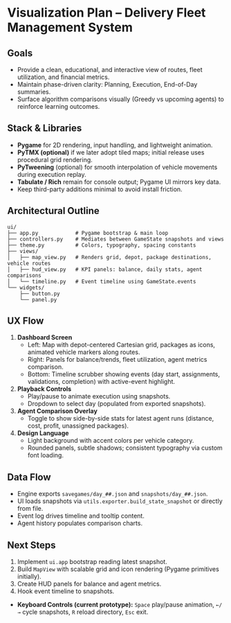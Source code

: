 # Visualization Plan – Delivery Fleet Management System

## Goals
- Provide a clean, educational, and interactive view of routes, fleet utilization, and financial metrics.
- Maintain phase-driven clarity: Planning, Execution, End-of-Day summaries.
- Surface algorithm comparisons visually (Greedy vs upcoming agents) to reinforce learning outcomes.

## Stack & Libraries
- **Pygame** for 2D rendering, input handling, and lightweight animation.
- **PyTMX (optional)** if we later adopt tiled maps; initial release uses procedural grid rendering.
- **PyTweening** (optional) for smooth interpolation of vehicle movements during execution replay.
- **Tabulate / Rich** remain for console output; Pygame UI mirrors key data.
- Keep third-party additions minimal to avoid install friction.

## Architectural Outline
```
ui/
├── app.py            # Pygame bootstrap & main loop
├── controllers.py    # Mediates between GameState snapshots and views
├── theme.py          # Colors, typography, spacing constants
├── views/
│   ├── map_view.py   # Renders grid, depot, package destinations, vehicle routes
│   ├── hud_view.py   # KPI panels: balance, daily stats, agent comparisons
│   └── timeline.py   # Event timeline using GameState.events
└── widgets/
    ├── button.py
    └── panel.py
```

## UX Flow
1. **Dashboard Screen**
   - Left: Map with depot-centered Cartesian grid, packages as icons, animated vehicle markers along routes.
   - Right: Panels for balance/trends, fleet utilization, agent metrics comparison.
   - Bottom: Timeline scrubber showing events (day start, assignments, validations, completion) with active-event highlight.
2. **Playback Controls**
   - Play/pause to animate execution using snapshots.
   - Dropdown to select day (populated from exported snapshots).
3. **Agent Comparison Overlay**
   - Toggle to show side-by-side stats for latest agent runs (distance, cost, profit, unassigned packages).
4. **Design Language**
   - Light background with accent colors per vehicle category.
   - Rounded panels, subtle shadows; consistent typography via custom font loading.

## Data Flow
- Engine exports `savegames/day_##.json` and `snapshots/day_##.json`.
- UI loads snapshots via `utils.exporter.build_state_snapshot` or directly from file.
- Event log drives timeline and tooltip content.
- Agent history populates comparison charts.

## Next Steps
1. Implement `ui.app` bootstrap reading latest snapshot.
2. Build `MapView` with scalable grid and icon rendering (Pygame primitives initially).
3. Create HUD panels for balance and agent metrics.
4. Hook event timeline to snapshots.
- **Keyboard Controls (current prototype):** `Space` play/pause animation, `←/→` cycle snapshots, `R` reload directory, `Esc` exit.
